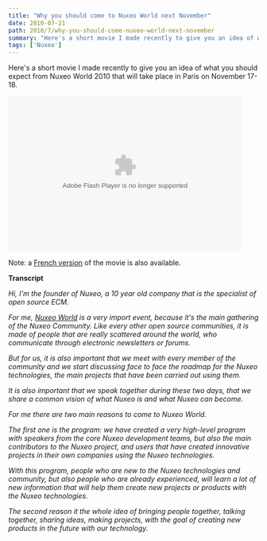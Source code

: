 ```yaml
---
title: "Why you should come to Nuxeo World next November"
date: 2010-07-21
path: 2010/7/why-you-should-come-nuxeo-world-next-november
summary: "Here's a short movie I made recently to give you an idea of what you should expect from Nuxeo World 2010 that will take place in Paris on November 17-18."
tags: ['Nuxeo']
---
```


<p>Here's a short movie I made recently to give you an idea of what you should expect from Nuxeo World 2010 that will take place in Paris on November 17-18.</p><p><embed src="http://blip.tv/play/g5Vpge7IQQA" type="application/x-shockwave-flash" width="470" height="313" allowscriptaccess="always" allowfullscreen="true"></embed></p>

<p>Note: a <a href="http://blip.tv/file/3889623/">French version</a> of the movie is also available.</p>

<p><strong>Transcript</strong></p>

<p><em>Hi, I'm the founder of Nuxeo, a 10 year old company that is the specialist of open source ECM.</em></p>

<p><em>For me, <a href="http://www.nuxeo.com/en/nw2010">Nuxeo World</a> is a very import event, because it's the main gathering of the Nuxeo Community. Like every other open source communities, it is made of people that are really scattered around the world, who communicate through electronic newsletters or forums.</em></p>

<p><em>But for us, it is also important that we meet with every member of the community and we start discussing face to face the roadmap for the Nuxeo technologies, the main projects that have been carried out using them.</em></p>

<p><em>It is also important that we speak together during these two days, that we share a common vision of what Nuxeo is and what Nuxeo can become.</em></p>

<p><em>For me there are two main reasons to come to Nuxeo World.</em></p>

<p><em>The first one is the program: we have created a very high-level program with speakers from the core Nuxeo development teams, but also the main contributors to the Nuxeo project, and users that have created innovative projects in their own companies using the Nuxeo technologies.</em></p>

<p><em>With this program, people who are new to the Nuxeo technologies and community, but also people who are already experienced, will learn a lot of new information that will help them create new projects or products with the Nuxeo technologies.</em></p>

<p><em>The second reason it the whole idea of bringing people together, talking together, sharing ideas, making projects, with the goal of creating new products in the future with our technology.</em></p>
 

